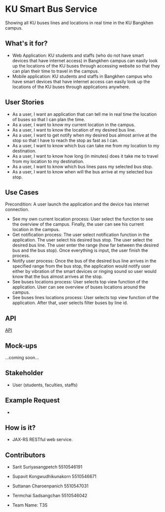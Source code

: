 # KU Smart Bus Service
Showing all KU buses lines and locations in real time in the KU Bangkhen campus.

## What's it for?
* Web Application: KU students and staffs (who do not have smart devices that have internet access) in Bangkhen campus can easily look up the locations of the KU buses through accessing website so that they can plan their time to travel in the campus.
* Mobile application: KU students and staffs in Bangkhen campus who have smart devices that have internet access can easily look up the locations of the KU buses through applications anywhere.

## User Stories
* As a user, I want an application that can tell me in real time the location of buses so that I can plan the time.
* As a user, I want to know my current location in the campus.
* As a user, I want to know the location of my desired bus line.
* As a user, I want to get notify when my desired bus almost arrive at the stop so that I have to reach the stop as fast as I can.
* As a user, I want to know which bus can take me from my location to my destination.
* As a user, I want to know how long (in minutes) does it take me to travel from my location to my destination.
* As a user, I want to know which bus lines pass my selected bus stop.
* As a user, I want to know when will the bus arrive at my selected bus stop.

## Use Cases
Precondition: A user launch the application and the device has internet connection.
* See my own current location process: User select the function to see the overview of the campus. Finally, the user can see his current location in the campus.
* Get notification process: The user select notification function in the application. The user select his desired bus stop. The user select the desired bus line. The user enter the range (how far between the desired bus and the bus stop). Once everything is input, the user finish the process.
* Notify user process: Once the bus of the desired bus line arrives in the specified range from the bus stop, the application would notify user either by vibration of the smart devices or ringing sound so user would know that the bus almost arrives at the stop.
* See buses locations process: User selects top view function of the application. User can see overview of buses locations around the campus.
* See buses lines locations process: User selects top view function of the application. After that, user selects filter buses by line id.

## API

[API](https://github.com/Termchai/Bus_Webservice/wiki/Smart-Bus-Service-API-Specification)

## Mock-ups
...coming soon...

## Stakeholder
* User (students, faculties, staffs)

## Example Request
*

## How is it?
* JAX-RS RESTful web service.

## Contributors
* Sarit Suriyasangpetch 5510546191
* Supavit Kongwudhikunakorn 5510546671
* Suttanan Charoenpanich 5510547031
* Termchai Sadsangchan 5510546042

* Team Name: T3S
